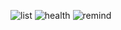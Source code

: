 ![list](https://github.com/garinghu/myblog/raw/master/gif/old-healperlist.gif)
![health](https://github.com/garinghu/myblog/raw/master/images/old-healperhealth.gif)
![remind](https://github.com/garinghu/myblog/raw/master/images/old-healperremind.gif)